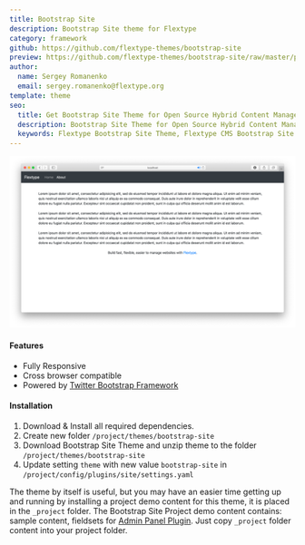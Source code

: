 ```yaml
---
title: Bootstrap Site
description: Bootstrap Site theme for Flextype
category: framework
github: https://github.com/flextype-themes/bootstrap-site
preview: https://github.com/flextype-themes/bootstrap-site/raw/master/preview.png
author:
  name: Sergey Romanenko
  email: sergey.romanenko@flextype.org
template: theme
seo:
  title: Get Bootstrap Site Theme for Open Source Hybrid Content Management System
  description: Bootstrap Site Theme for Open Source Hybrid Content Management System
  keywords: Flextype Bootstrap Site Theme, Flextype CMS Bootstrap Site Theme, Headless CMS Bootstrap Site Theme, Download Flat File CMS Bootstrap Site Theme, Download Flat File Content Management System Bootstrap Site Theme, Download PHP CMS Bootstrap Site Theme, Bootstrap Site, Theme, Content, Management, System, PHP, CMS
---
```


![Bootstrap Site](https://github.com/flextype-themes/bootstrap-site/raw/master/preview.png)

#### Features

* Fully Responsive
* Cross browser compatible
* Powered by [Twitter Bootstrap Framework](https://getbootstrap.com)

#### Installation

1. Download & Install all required dependencies.
2. Create new folder `/project/themes/bootstrap-site`
3. Download Bootstrap Site Theme and unzip theme to the folder `/project/themes/bootstrap-site`
4. Update setting `theme` with new value `bootstrap-site` in `/project/config/plugins/site/settings.yaml`

The theme by itself is useful, but you may have an easier time getting up and running by installing a project demo content for this theme, it is placed in the `_project` folder. The Bootstrap Site Project demo content contains: sample content, fieldsets for [Admin Panel Plugin](https://github.com/flextype-plugins/admin). Just copy `_project` folder content into your project folder.

